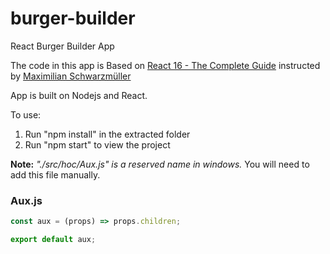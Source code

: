 # burger-builder
React Burger Builder App

The code in this app is Based on [React 16 - The Complete Guide](https://www.udemy.com/react-the-complete-guide-incl-redux) instructed by [Maximilian Schwarzmüller](https://twitter.com/maxedapps)

App is built on Nodejs and React.

To use:

1) Run "npm install" in the extracted folder
2) Run "npm start" to view the project

**Note:** *"./src/hoc/Aux.js" is a reserved name in windows.* You will need to add this file manually. 
### Aux.js
```javascript
const aux = (props) => props.children;

export default aux;
```